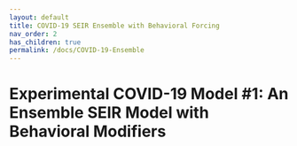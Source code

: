 ```yaml
---
layout: default
title: COVID-19 SEIR Ensemble with Behavioral Forcing
nav_order: 2
has_children: true
permalink: /docs/COVID-19-Ensemble
---
```


# Experimental COVID-19 Model #1: An Ensemble SEIR Model with Behavioral Modifiers
